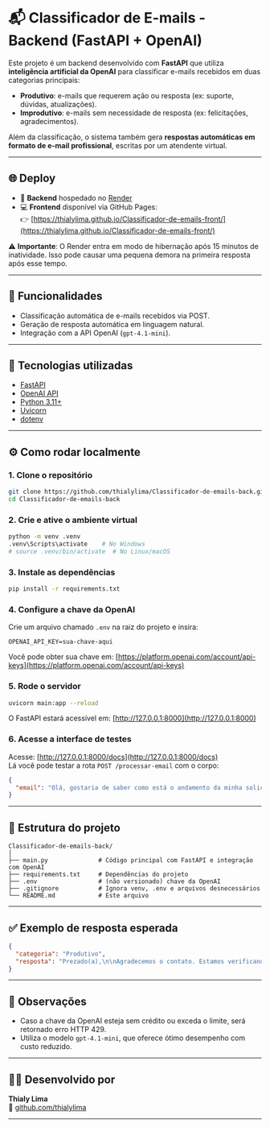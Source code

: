 # 📬 Classificador de E-mails - Backend (FastAPI + OpenAI)

Este projeto é um backend desenvolvido com **FastAPI** que utiliza **inteligência artificial da OpenAI** para classificar e-mails recebidos em duas categorias principais:

- **Produtivo**: e-mails que requerem ação ou resposta (ex: suporte, dúvidas, atualizações).
- **Improdutivo**: e-mails sem necessidade de resposta (ex: felicitações, agradecimentos).

Além da classificação, o sistema também gera **respostas automáticas em formato de e-mail profissional**, escritas por um atendente virtual.


---

## 🌐 Deploy

- 🔗 **Backend** hospedado no [Render](https://render.com/)
- 💻 **Frontend** disponível via GitHub Pages:  
  👉 [https://thialylima.github.io/Classificador-de-emails-front/](https://thialylima.github.io/Classificador-de-emails-front/)

⚠️ **Importante**: O Render entra em modo de hibernação após 15 minutos de inatividade. Isso pode causar uma pequena demora na primeira resposta após esse tempo.

---

## 🚀 Funcionalidades

- Classificação automática de e-mails recebidos via POST.
- Geração de resposta automática em linguagem natural.
- Integração com a API OpenAI (`gpt-4.1-mini`).

---

## 🧠 Tecnologias utilizadas

- [FastAPI](https://fastapi.tiangolo.com/)
- [OpenAI API](https://platform.openai.com/)
- [Python 3.11+](https://www.python.org/)
- [Uvicorn](https://www.uvicorn.org/)
- [dotenv](https://pypi.org/project/python-dotenv/)

---

## ⚙️ Como rodar localmente

### 1. Clone o repositório

```bash
git clone https://github.com/thialylima/Classificador-de-emails-back.git
cd Classificador-de-emails-back
```

### 2. Crie e ative o ambiente virtual

```bash
python -m venv .venv
.venv\Scripts\activate    # No Windows
# source .venv/bin/activate  # No Linux/macOS
```

### 3. Instale as dependências

```bash
pip install -r requirements.txt
```

### 4. Configure a chave da OpenAI

Crie um arquivo chamado `.env` na raiz do projeto e insira:

```env
OPENAI_API_KEY=sua-chave-aqui
```

Você pode obter sua chave em: [https://platform.openai.com/account/api-keys](https://platform.openai.com/account/api-keys)

### 5. Rode o servidor

```bash
uvicorn main:app --reload
```

O FastAPI estará acessível em: [http://127.0.0.1:8000](http://127.0.0.1:8000)

### 6. Acesse a interface de testes

Acesse: [http://127.0.0.1:8000/docs](http://127.0.0.1:8000/docs)  
Lá você pode testar a rota `POST /processar-email` com o corpo:

```json
{
  "email": "Olá, gostaria de saber como está o andamento da minha solicitação de reembolso."
}
```

---

## 📁 Estrutura do projeto

```
Classificador-de-emails-back/
│
├── main.py              # Código principal com FastAPI e integração com OpenAI
├── requirements.txt     # Dependências do projeto
├── .env                 # (não versionado) chave da OpenAI
├── .gitignore           # Ignora venv, .env e arquivos desnecessários
└── README.md            # Este arquivo
```

---

## ✅ Exemplo de resposta esperada

```json
{
  "categoria": "Produtivo",
  "resposta": "Prezado(a),\n\nAgradecemos o contato. Estamos verificando sua solicitação e em breve entraremos em contato com uma atualização.\n\nAtenciosamente,\nThialy Lima"
}
```

---

## 📌 Observações

* Caso a chave da OpenAI esteja sem crédito ou exceda o limite, será retornado erro HTTP 429.
* Utiliza o modelo `gpt-4.1-mini`, que oferece ótimo desempenho com custo reduzido.

---

## 👨‍💻 Desenvolvido por

**Thialy Lima**  
🔗 [github.com/thialylima](https://github.com/thialylima)

---
